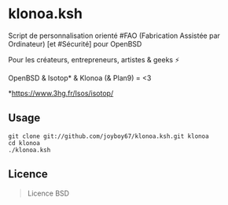 # klonoa.ksh

Script de personnalisation orienté #FAO (Fabrication Assistée par Ordinateur) [et #Sécurité] pour OpenBSD

Pour les créateurs, entrepreneurs, artistes & geeks ⚡

OpenBSD & Isotop* & Klonoa (& Plan9) = <3


*https://www.3hg.fr/Isos/isotop/

## Usage

```
git clone git://github.com/joyboy67/klonoa.ksh.git klonoa
cd klonoa
./klonoa.ksh
```

## Licence

> Licence BSD
